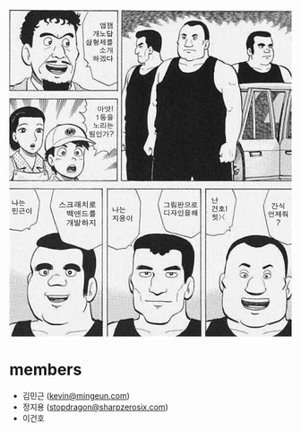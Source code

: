 <img src="https://raw.githubusercontent.com/idiot-brothers/members/master/images/profile.jpeg">


# members
- 김민근 (kevin@mingeun.com)
- 정지용 (stopdragon@sharpzerosix.com)
- 이건호
